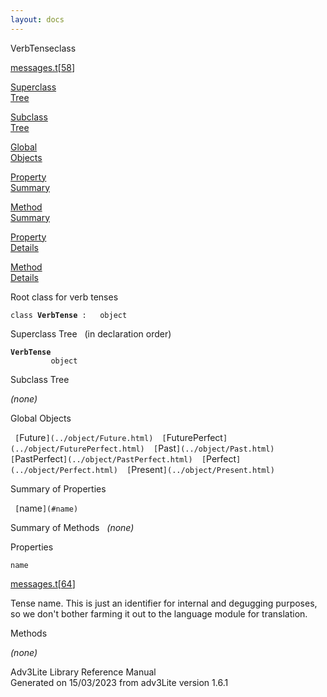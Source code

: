 ```yaml
---
layout: docs
---
```

<span class="title">VerbTense</span><span class="type">class</span>

[messages.t](../file/messages.t.html)\[[58](../source/messages.t.html#58)\]

[Superclass  
Tree](#_SuperClassTree_)

[Subclass  
Tree](#_SubClassTree_)

[Global  
Objects](#_ObjectSummary_)

[Property  
Summary](#_PropSummary_)

[Method  
Summary](#_MethodSummary_)

[Property  
Details](#_Properties_)

[Method  
Details](#_Methods_)



Root class for verb tenses

`class `**`VerbTense`**` :   object`



<span id="_SuperClassTree_"></span>



<span class="hdln">Superclass Tree</span>   (in declaration order)



**`VerbTense`**  
`         object`  
<span id="_SubClassTree_"></span>



<span class="hdln">Subclass Tree</span>  



*(none)* <span id="_ObjectSummary_"></span>



<span class="hdln">Global Objects</span>  



` [`Future`](../object/Future.html)  [`FuturePerfect`](../object/FuturePerfect.html)  [`Past`](../object/Past.html)  [`PastPerfect`](../object/PastPerfect.html)  [`Perfect`](../object/Perfect.html)  [`Present`](../object/Present.html)  `
<span id="_PropSummary_"></span>



<span class="hdln">Summary of Properties</span>  



` [`name`](#name)  `

<span id="_MethodSummary_"></span>



<span class="hdln">Summary of Methods</span>  
*(none)* <span id="_Properties_"></span>



<span class="hdln">Properties</span>  



<span id="name"></span>

`name`

[messages.t](../file/messages.t.html)\[[64](../source/messages.t.html#64)\]



Tense name. This is just an identifier for internal and degugging
purposes, so we don't bother farming it out to the language module for
translation.



<span id="_Methods_"></span>



<span class="hdln">Methods</span>  



*(none)*



Adv3Lite Library Reference Manual  
Generated on 15/03/2023 from adv3Lite version 1.6.1


